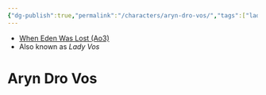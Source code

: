 ```yaml
---
{"dg-publish":true,"permalink":"/characters/aryn-dro-vos/","tags":["lady","unfinished"],"dgHomeLink":false}
---
```


- [When Eden Was Lost (Ao3)](https://archiveofourown.org/works/19334440/chapters/45992584)
- Also known as *Lady Vos*
# Aryn Dro Vos
